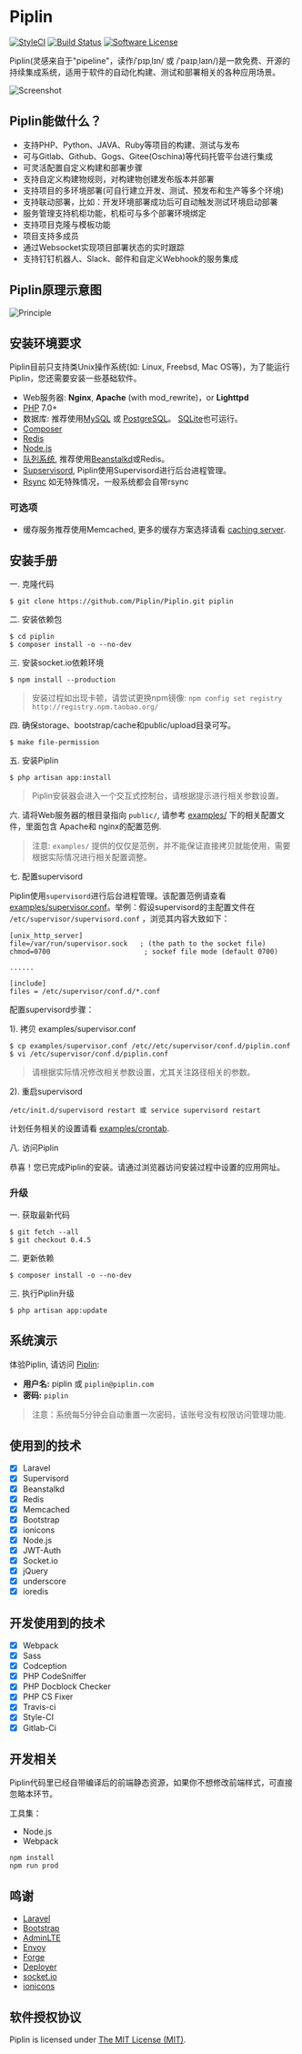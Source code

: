 # Piplin

[![StyleCI](https://styleci.io/repos/67609292/shield)](https://styleci.io/repos/67609292/)
[![Build Status](https://travis-ci.org/Piplin/Piplin.svg?branch=master)](https://travis-ci.org/Piplin/Piplin)
[![Software License](https://img.shields.io/badge/license-MIT-brightgreen.svg?style=flat-square)](LICENSE)

Piplin(灵感来自于"pipeline"，读作/ˈpɪpˌlɪn/ 或 /ˈpaɪpˌlaɪn/)是一款免费、开源的持续集成系统，适用于软件的自动化构建、测试和部署相关的各种应用场景。


![Screenshot](http://www.piplin.com/img/screenshot.png?v1)

## Piplin能做什么？

* 支持PHP、Python、JAVA、Ruby等项目的构建、测试与发布
* 可与Gitlab、Github、Gogs、Gitee(Oschina)等代码托管平台进行集成
* 可灵活配置自定义构建和部署步骤
* 支持自定义构建物规则，对构建物创建发布版本并部署
* 支持项目的多环境部署(可自行建立开发、测试、预发布和生产等多个环境)
* 支持联动部署，比如：开发环境部署成功后可自动触发测试环境启动部署
* 服务管理支持机柜功能，机柜可与多个部署环境绑定
* 支持项目克隆与模板功能
* 项目支持多成员
* 通过Websocket实现项目部署状态的实时跟踪
* 支持钉钉机器人、Slack、邮件和自定义Webhook的服务集成

## Piplin原理示意图

![Principle](http://www.piplin.com/img/principle.png?v2)

## 安装环境要求

Piplin目前只支持类Unix操作系统(如: Linux, Freebsd, Mac OS等)，为了能运行Piplin，您还需要安装一些基础软件。

- Web服务器: **Nginx**, **Apache** (with mod_rewrite)，or **Lighttpd**
- [PHP](http://www.php.net) 7.0+
- 数据库: 推荐使用[MySQL](https://www.mysql.com) 或 [PostgreSQL](http://www.postgresql.org)。 [SQLite](https://www.sqlite.org)也可运行。
- [Composer](https://getcomposer.org)
- [Redis](http://redis.io)
- [Node.js](https://nodejs.org/)
- [队列系统](http://laravel.com/docs/5.5/queues), 推荐使用[Beanstalkd](http://kr.github.io/beanstalkd/)或Redis。
- [Supservisord](http://www.supervisord.org/), Piplin使用Supervisord进行后台进程管理。
- [Rsync](https://rsync.samba.org/) 如无特殊情况，一般系统都会自带rsync

### 可选项

- 缓存服务推荐使用Memcached, 更多的缓存方案选择请看 [caching server](http://laravel.com/docs/5.5/cache).

## 安装手册

一. 克隆代码

```shell
$ git clone https://github.com/Piplin/Piplin.git piplin
```

二. 安装依赖包

```shell
$ cd piplin
$ composer install -o --no-dev
```

三. 安装socket.io依赖环境

```shell
$ npm install --production
```

> 安装过程如出现卡顿，请尝试更换npm镜像: `npm config set registry http://registry.npm.taobao.org/`

四. 确保storage、bootstrap/cache和public/upload目录可写。

```shell
$ make file-permission
```

五. 安装Piplin

```shell
$ php artisan app:install
```

> Piplin安装器会进入一个交互式控制台，请根据提示进行相关参数设置。

六. 请将Web服务器的根目录指向 `public/`, 请参考 [examples/](/examples) 下的相关配置文件，里面包含 Apache和 nginx的配置范例.

> 注意: `examples/` 提供的仅仅是范例，并不能保证直接拷贝就能使用，需要根据实际情况进行相关配置调整。

七. 配置supervisord

Piplin使用`supervisord`进行后台进程管理。该配置范例请查看[examples/supervisor.conf](examples/supervisor.conf)。举例：假设supervisord的主配置文件在 `/etc/supervisor/supervisord.conf` ，浏览其内容大致如下：

```
[unix_http_server]
file=/var/run/supervisor.sock   ; (the path to the socket file)
chmod=0700                       ; sockef file mode (default 0700)

......

[include]
files = /etc/supervisor/conf.d/*.conf
```

配置supervisord步骤：

1). 拷贝 examples/supervisor.conf

```shell
$ cp examples/supervisor.conf /etc//etc/supervisor/conf.d/piplin.conf
$ vi /etc/supervisor/conf.d/piplin.conf
```

> 请根据实际情况修改相关参数设置，尤其关注路径相关的参数。

2). 重启supervisord

```shell
/etc/init.d/supervisord restart 或 service supervisord restart
```

计划任务相关的设置请看 [examples/crontab](examples/crontab).

八. 访问Piplin

恭喜！您已完成Piplin的安装。请通过浏览器访问安装过程中设置的应用网址。


### 升级

一. 获取最新代码

```shell
$ git fetch --all
$ git checkout 0.4.5
 ```

二. 更新依赖

```shell
$ composer install -o --no-dev
```

三. 执行Piplin升级

```shell
$ php artisan app:update
```

## 系统演示

体验Piplin, 请访问 [Piplin](http://piplin.com):

- **用户名:** piplin 或 `piplin@piplin.com`
- **密码:** `piplin`

> 注意：系统每5分钟会自动重置一次密码，该账号没有权限访问管理功能.

## 使用到的技术

- [x] Laravel
- [x] Supervisord
- [x] Beanstalkd
- [x] Redis
- [x] Memcached
- [x] Bootstrap
- [x] ionicons
- [x] Node.js
- [x] JWT-Auth
- [x] Socket.io
- [x] jQuery
- [x] underscore
- [x] ioredis

## 开发使用到的技术

- [x] Webpack
- [x] Sass
- [x] Codception
- [x] PHP CodeSniffer
- [x] PHP Docblock Checker
- [x] PHP CS Fixer
- [x] Travis-ci
- [x] Style-CI
- [x] Gitlab-Ci

## 开发相关

Piplin代码里已经自带编译后的前端静态资源，如果你不想修改前端样式，可直接忽略本环节。

工具集：

- Node.js
- Webpack

```shell
npm install
npm run prod
```

## 鸣谢

- [Laravel](http://laravel.com)
- [Bootstrap](https://github.com/twbs/bootstrap)
- [AdminLTE](https://github.com/almasaeed2010/AdminLTE)
- [Envoy](https://laravel.com/docs/5.5/envoy)
- [Forge](https://forge.laravel.com/)
- [Deployer](https://github.com/REBELinBLUE/deployer)
- [socket.io](https://github.com/socketio/socket.io)
- [ionicons](http://ionicons.com/)

## 软件授权协议

Piplin is licensed under [The MIT License (MIT)](LICENSE).
